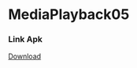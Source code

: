 # MediaPlayback05
### Link Apk
[Download](https://drive.google.com/open?id=0B6FrmOuyjL1-T0pPN2p4eTlRWk0)
